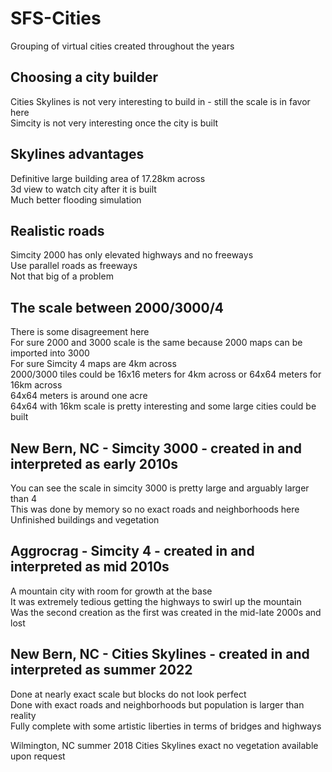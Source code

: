 # SFS-Cities
Grouping of virtual cities created throughout the years

Choosing a city builder
-----
Cities Skylines is not very interesting to build in - still the scale is in favor here  
Simcity is not very interesting once the city is built

Skylines advantages
-----
Definitive large building area of 17.28km across  
3d view to watch city after it is built  
Much better flooding simulation

Realistic roads
-----
Simcity 2000 has only elevated highways and no freeways  
Use parallel roads as freeways  
Not that big of a problem

The scale between 2000/3000/4
-----
There is some disagreement here  
For sure 2000 and 3000 scale is the same because 2000 maps can be imported into 3000  
For sure Simcity 4 maps are 4km across  
2000/3000 tiles could be 16x16 meters for 4km across or 64x64 meters for 16km across  
64x64 meters is around one acre  
64x64 with 16km scale is pretty interesting and some large cities could be built

New Bern, NC - Simcity 3000 - created in and interpreted as early 2010s
-----
You can see the scale in simcity 3000 is pretty large and arguably larger than 4  
This was done by memory so no exact roads and neighborhoods here  
Unfinished buildings and vegetation

Aggrocrag - Simcity 4 - created in and interpreted as mid 2010s
-----
A mountain city with room for growth at the base  
It was extremely tedious getting the highways to swirl up the mountain  
Was the second creation as the first was created in the mid-late 2000s and lost

New Bern, NC - Cities Skylines - created in and interpreted as summer 2022
-----
Done at nearly exact scale but blocks do not look perfect  
Done with exact roads and neighborhoods but population is larger than reality  
Fully complete with some artistic liberties in terms of bridges and highways

Wilmington, NC summer 2018 Cities Skylines exact no vegetation available upon request


